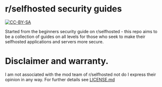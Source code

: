 # r/selfhosted security guides

[![CC-BY-SA](https://i.creativecommons.org/l/by-sa/4.0/88x31.png)](LICENSE.md)

Started from the beginners security guide on r/selfhosted - this repo aims to be a collection of guides on all levels for those who seek to make their selfhosted applications and servers more secure.

# Disclaimer and warranty.
I am not associated with the mod team of r/selfhosted not do I express their opinion in any way.
For further details see [LICENSE.md](LICENSE.md)

